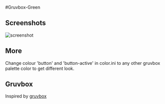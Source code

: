 #Gruvbox-Green

## Screenshots

![screenshot](https://github.com/crookshanks003/spicetify-themes/blob/master/Gruvbox-Green/screenshot.png)

## More

Change colour 'button' and 'button-active' in color.ini to any other gruvbox palette color to get different look.

## Gruvbox

Inspired by [gruvbox](https://github.com/morhetz/gruvbox)
